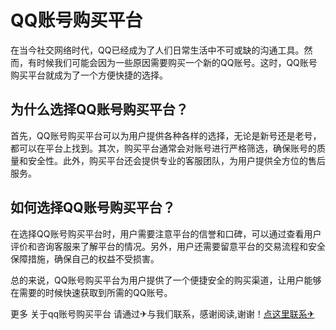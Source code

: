 # QQ账号购买平台

在当今社交网络时代，QQ已经成为了人们日常生活中不可或缺的沟通工具。然而，有时候我们可能会因为一些原因需要购买一个新的QQ账号。这时，QQ账号购买平台就成为了一个方便快捷的选择。

## 为什么选择QQ账号购买平台？

首先，QQ账号购买平台可以为用户提供各种各样的选择，无论是新号还是老号，都可以在平台上找到。其次，购买平台通常会对账号进行严格筛选，确保账号的质量和安全性。此外，购买平台还会提供专业的客服团队，为用户提供全方位的售后服务。

## 如何选择QQ账号购买平台？

在选择QQ账号购买平台时，用户需要注意平台的信誉和口碑，可以通过查看用户评价和咨询客服来了解平台的情况。另外，用户还需要留意平台的交易流程和安全保障措施，确保自己的权益不受损害。

总的来说，QQ账号购买平台为用户提供了一个便捷安全的购买渠道，让用户能够在需要的时候快速获取到所需的QQ账号。

更多 关于qq账号购买平台 请通过✈与我们联系，感谢阅读,谢谢！[点这里联系✈](https://bbs.k02.cc)